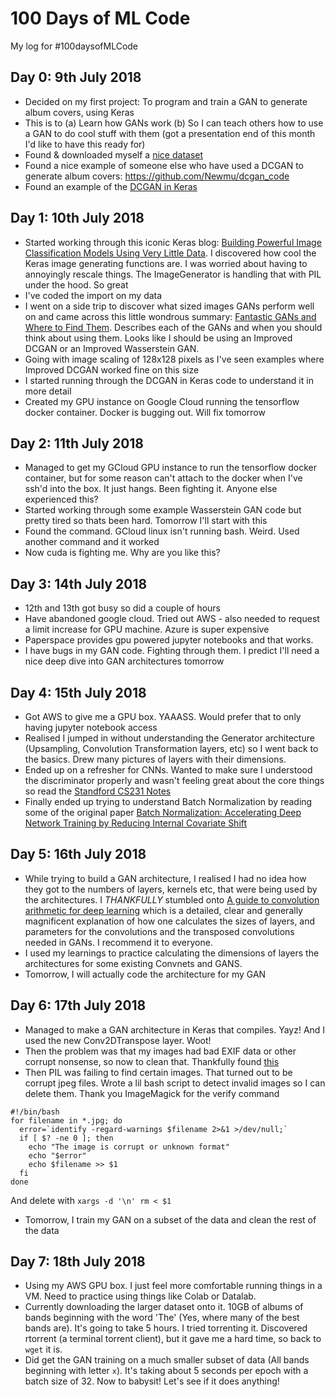 # 100 Days of ML Code
My log for #100daysofMLCode

## Day 0: 9th July 2018

- Decided on my first project: To program and train a GAN to generate album covers, using Keras
- This is to (a) Learn how GANs work (b) So I can teach others how to use a GAN to do cool stuff with them (got a presentation end of this month I'd like to have this ready for)
- Found & downloaded myself a [nice dataset](https://blog.archive.org/2015/05/27/experiment-with-one-million-album-covers/)
- Found a nice example of someone else who have used a DCGAN to generate album covers: https://github.com/Newmu/dcgan_code
- Found an example of the [DCGAN in Keras](https://github.com/eriklindernoren/Keras-GAN#dcgan)

## Day 1: 10th July 2018

- Started working through this iconic Keras blog: [Building Powerful Image Classification Models Using Very Little Data](https://blog.keras.io/building-powerful-image-classification-models-using-very-little-data.html). I discovered how cool the Keras image generating functions are. I was worried about having to annoyingly rescale things. The ImageGenerator is handling that with PIL under the hood. So great
- I've coded the import on my data
- I went on a side trip to discover what sized images GANs perform well on and came across this little wondrous summary: [Fantastic GANs and Where to Find Them](http://guimperarnau.com/blog/2017/03/Fantastic-GANs-and-where-to-find-them). Describes each of the GANs and when you should think about using them. Looks like I should be using an Improved DCGAN or an Improved Wasserstein GAN. 
- Going with image scaling of 128x128 pixels as I've seen examples where Improved DCGAN worked fine on this size
- I started running through the DCGAN in Keras code to understand it in more detail
- Created my GPU instance on Google Cloud running the tensorflow docker container. Docker is bugging out. Will fix tomorrow 


## Day 2: 11th July 2018

- Managed to get my GCloud GPU instance to run the tensorflow docker container, but for some reason can't attach to the docker when I've ssh'd into the box. It just hangs. Been fighting it. Anyone else experienced this?
- Started working through some example Wasserstein GAN code but pretty tired so thats been hard. Tomorrow I'll start with this 
- Found the command. GCloud linux isn't running bash. Weird. Used another command and it worked
- Now cuda is fighting me. Why are you like this?

## Day 3: 14th July 2018

- 12th and 13th got busy so did a couple of hours
- Have abandoned google cloud. Tried out AWS - also needed to request a limit increase for GPU machine. Azure is super expensive
- Paperspace provides gpu powered jupyter notebooks and that works.
- I have bugs in my GAN code. Fighting through them. I predict I'll need a nice deep dive into GAN architectures tomorrow

## Day 4: 15th July 2018

- Got AWS to give me a GPU box. YAAASS. Would prefer that to only having jupyter notebook access
- Realised I jumped in without understanding the Generator architecture (Upsampling, Convolution Transformation layers, etc) so I went back to the basics. Drew many pictures of layers with their dimensions.
- Ended up on a refresher for CNNs. Wanted to make sure I understood the discriminator properly and wasn't feeling great about the core things so read the [Standford CS231 Notes](http://cs231n.github.io/convolutional-networks/)
- Finally ended up trying to understand Batch Normalization by reading some of the original paper [Batch Normalization: Accelerating Deep Network Training by Reducing Internal Covariate Shift](https://arxiv.org/pdf/1502.03167.pdf)


## Day 5: 16th July 2018
- While trying to build a GAN architecture, I realised I had no idea how they got to the numbers of layers, kernels etc, that were being used by the architectures. I _THANKFULLY_ stumbled onto [A guide to convolution arithmetic for deep learning](https://arxiv.org/abs/1603.07285v1) which is a detailed, clear and generally magnificent explanation of how one calculates the sizes of layers, and parameters for the convolutions and the transposed convolutions needed in GANs. I recommend it to everyone.
- I used my learnings to practice calculating the dimensions of layers the architectures for some existing Convnets and GANS. 
- Tomorrow, I will actually code the architecture for my GAN

## Day 6: 17th July 2018
- Managed to make a GAN architecture in Keras that compiles. Yayz! And I used the new Conv2DTranspose layer. Woot!
- Then the problem was that my images had bad EXIF data or other corrupt nonsense, so now to clean that. Thankfully found [this](https://www.kaggle.com/c/intel-mobileodt-cervical-cancer-screening/discussion/31558)
- Then PIL was failing to find certain images. That turned out to be corrupt jpeg files. Wrote a lil bash script to detect invalid images so I can delete them. Thank you ImageMagick for the verify command
```
#!/bin/bash
for filename in *.jpg; do  
  error=`identify -regard-warnings $filename 2>&1 >/dev/null;`
  if [ $? -ne 0 ]; then
    echo "The image is corrupt or unknown format"
    echo "$error"
    echo $filename >> $1
  fi
done
```
And delete with `xargs -d '\n' rm < $1`
- Tomorrow, I train my GAN on a subset of the data and clean the rest of the data

## Day 7: 18th July 2018
- Using my AWS GPU box. I just feel more comfortable running things in a VM. Need to practice using things like Colab or Datalab.
- Currently downloading the larger dataset onto it. 10GB of albums of bands beginning with the word 'The' (Yes, where many of the best bands are). It's going to take 5 hours. I tried torrenting it. Discovered rtorrent (a terminal torrent client), but it gave me a hard time, so back to `wget` it is.
- Did get the GAN training on a much smaller subset of data (All bands beginning with letter `x`). It's taking about 5 seconds per epoch with a batch size of 32. Now to babysit! Let's see if it does anything!